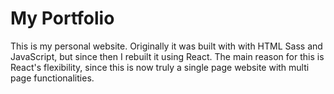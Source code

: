 # My Portfolio
This is my personal website. Originally it was built with with HTML Sass and JavaScript, but since then I rebuilt it using React. The main reason for this is React's flexibility, since this is now truly a single page website with multi page functionalities.
